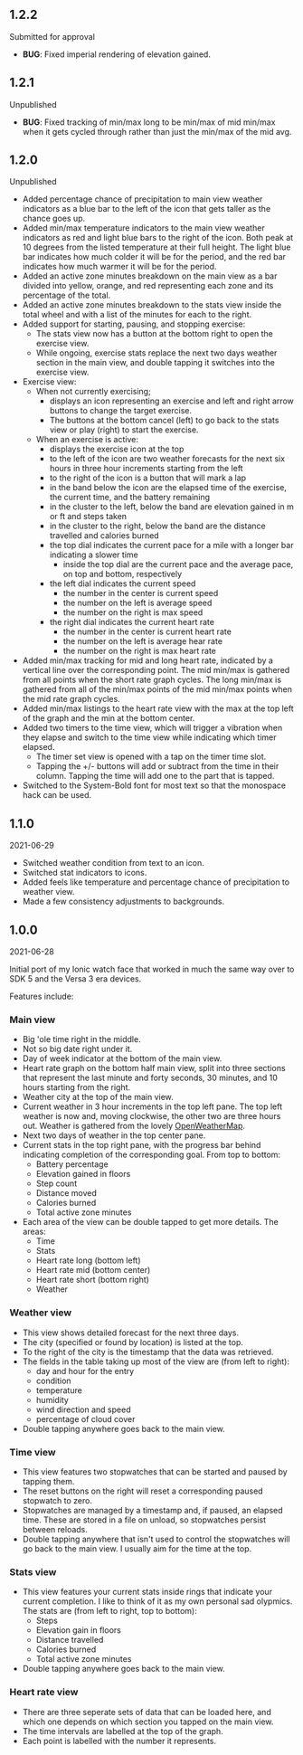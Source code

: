 ## 1.2.2

Submitted for approval

* __BUG__: Fixed imperial rendering of elevation gained.

## 1.2.1

Unpublished

* __BUG__: Fixed tracking of min/max long to be min/max of mid min/max when it gets cycled through rather than just the min/max of the mid avg.

## 1.2.0

Unpublished

* Added percentage chance of precipitation to main view weather indicators as a blue bar to the left of the icon that gets taller as the chance goes up.
* Added min/max temperature indicators to the main view weather indicators as red and light blue bars to the right of the icon. Both peak at 10 degrees from the listed temperature at their full height. The light blue bar indicates how much colder it will be for the period, and the red bar indicates how much warmer it will be for the period.
* Added an active zone minutes breakdown on the main view as a bar divided into yellow, orange, and red representing each zone and its percentage of the total.
* Added an active zone minutes breakdown to the stats view inside the total wheel and with a list of the minutes for each to the right.
* Added support for starting, pausing, and stopping exercise:
  * The stats view now has a button at the bottom right to open the exercise view.
  * While ongoing, exercise stats replace the next two days weather section in the main view, and double tapping it switches into the exercise view.
* Exercise view:
  * When not currently exercising;
    * displays an icon representing an exercise and left and right arrow buttons to change the target exercise.
    * The buttons at the bottom cancel (left) to go back to the stats view or play (right) to start the exercise.
  * When an exercise is active:
    * displays the exercise icon at the top
    * to the left of the icon are two weather forecasts for the next six hours in three hour increments starting from the left
    * to the right of the icon is a button that will mark a lap
    * in the band below the icon are the elapsed time of the exercise, the current time, and the battery remaining
    * in the cluster to the left, below the band are elevation gained in m or ft and steps taken
    * in the cluster to the right, below the band are the distance travelled and calories burned
    * the top dial indicates the current pace for a mile with a longer bar indicating a slower time
      * inside the top dial are the current pace and the average pace, on top and bottom, respectively
    * the left dial indicates the current speed
      * the number in the center is current speed
      * the number on the left is average speed
      * the number on the right is max speed
    * the right dial indicates the current heart rate
      * the number in the center is current heart rate
      * the number on the left is average hear rate
      * the number on the right is max heart rate
* Added min/max tracking for mid and long heart rate, indicated by a vertical line over the corresponding point. The mid min/max is gathered from all points when the short rate graph cycles. The long min/max is gathered from all of the min/max points of the mid min/max points when the mid rate graph cycles.
* Added min/max listings to the heart rate view with the max at the top left of the graph and the min at the bottom center.
* Added two timers to the time view, which will trigger a vibration when they elapse and switch to the time view while indicating which timer elapsed.
  * The timer set view is opened with a tap on the timer time slot.
  * Tapping the +/- buttons will add or subtract from the time in their column. Tapping the time will add one to the part that is tapped.
* Switched to the System-Bold font for most text so that the monospace hack can be used.

## 1.1.0

2021-06-29

* Switched weather condition from text to an icon.
* Switched stat indicators to icons.
* Added feels like temperature and percentage chance of precipitation to weather view.
* Made a few consistency adjustments to backgrounds.

## 1.0.0

2021-06-28

Initial port of my Ionic watch face that worked in much the same way over to SDK 5 and the Versa 3 era devices.

Features include:

### Main view

* Big 'ole time right in the middle.
* Not so big date right under it.
* Day of week indicator at the bottom of the main view.
* Heart rate graph on the bottom half main view, split into three sections that represent the last minute and forty seconds, 30 minutes, and 10 hours starting from the right.
* Weather city at the top of the main view.
* Current weather in 3 hour increments in the top left pane. The top left weather is now and, moving clockwise, the other two are three hours out. Weather is gathered from the lovely [OpenWeatherMap](https://openweathermap.org/).
* Next two days of weather in the top center pane.
* Current stats in the top right pane, with the progress bar behind indicating completion of the corresponding goal. From top to bottom:
  * Battery percentage
  * Elevation gained in floors
  * Step count
  * Distance moved
  * Calories burned
  * Total active zone minutes
* Each area of the view can be double tapped to get more details. The areas:
  * Time
  * Stats
  * Heart rate long (bottom left)
  * Heart rate mid (bottom center)
  * Heart rate short (bottom right)
  * Weather

### Weather view

* This view shows detailed forecast for the next three days.
* The city (specified or found by location) is listed at the top.
* To the right of the city is the timestamp that the data was retrieved.
* The fields in the table taking up most of the view are (from left to right):
  * day and hour for the entry
  * condition
  * temperature
  * humidity
  * wind direction and speed
  * percentage of cloud cover
* Double tapping anywhere goes back to the main view.

### Time view

* This view features two stopwatches that can be started and paused by tapping them.
* The reset buttons on the right will reset a corresponding paused stopwatch to zero.
* Stopwatches are managed by a timestamp and, if paused, an elapsed time. These are stored in a file on unload, so stopwatches persist between reloads.
* Double tapping anywhere that isn't used to control the stopwatches will go back to the main view. I usually aim for the time at the top.

### Stats view

* This view features your current stats inside rings that indicate your current completion. I like to think of it as my own personal sad olypmics.
The stats are (from left to right, top to bottom):
  * Steps
  * Elevation gain in floors
  * Distance travelled
  * Calories burned
  * Total active zone minutes
* Double tapping anywhere goes back to the main view.

### Heart rate view

* There are three seperate sets of data that can be loaded here, and which one depends on which section you tapped on the main view.
* The time intervals are labelled at the top of the graph.
* Each point is labelled with the number it represents.
